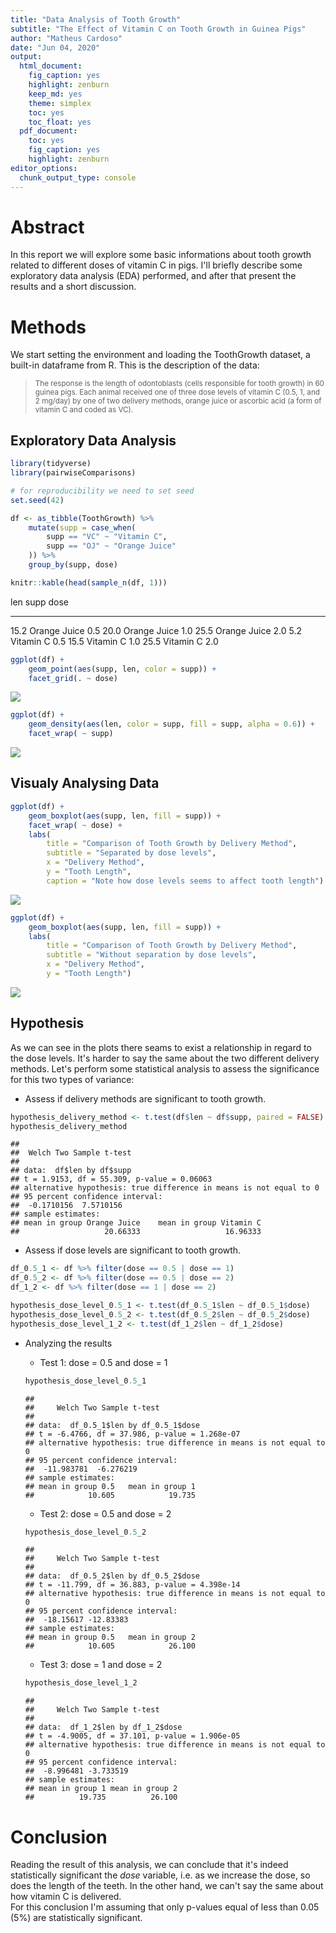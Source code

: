 ```yaml
---
title: "Data Analysis of Tooth Growth"
subtitle: "The Effect of Vitamin C on Tooth Growth in Guinea Pigs"
author: "Matheus Cardoso"
date: "Jun 04, 2020"
output: 
  html_document: 
    fig_caption: yes
    highlight: zenburn
    keep_md: yes
    theme: simplex
    toc: yes
    toc_float: yes
  pdf_document: 
    toc: yes
    fig_caption: yes
    highlight: zenburn
editor_options: 
  chunk_output_type: console
---
```




# Abstract

In this report we will explore some basic informations about tooth growth related to different doses of vitamin C in pigs.
I'll briefly describe some exploratory data analysis (EDA) performed, and after that present the results and a short discussion.

# Methods

We start setting the environment and loading the ToothGrowth dataset, a built-in dataframe from R.
This is the description of the data:

> <sub>The response is the length of odontoblasts (cells responsible for tooth growth) in 60 guinea pigs. Each animal received one of three dose levels of vitamin C (0.5, 1, and 2 mg/day) by one of two delivery methods, orange juice or ascorbic acid (a form of vitamin C and coded as VC).</sub>


## Exploratory Data Analysis


```r
library(tidyverse)
library(pairwiseComparisons)

# for reproducibility we need to set seed
set.seed(42)
```


```r
df <- as_tibble(ToothGrowth) %>%
    mutate(supp = case_when(
        supp == "VC" ~ "Vitamin C",
        supp == "OJ" ~ "Orange Juice"
    )) %>% 
    group_by(supp, dose)

knitr::kable(head(sample_n(df, 1)))
```



  len  supp            dose
-----  -------------  -----
 15.2  Orange Juice     0.5
 20.0  Orange Juice     1.0
 25.5  Orange Juice     2.0
  5.2  Vitamin C        0.5
 15.5  Vitamin C        1.0
 25.5  Vitamin C        2.0


```r
ggplot(df) +
    geom_point(aes(supp, len, color = supp)) +
    facet_grid(. ~ dose)
```

![](project_part_2_files/figure-html/eda-1.png)<!-- -->

```r
ggplot(df) +
    geom_density(aes(len, color = supp, fill = supp, alpha = 0.6)) +
    facet_wrap( ~ supp)
```

![](project_part_2_files/figure-html/eda-2.png)<!-- -->


## Visualy Analysing Data


```r
ggplot(df) +
    geom_boxplot(aes(supp, len, fill = supp)) +
    facet_wrap( ~ dose) +
    labs(
        title = "Comparison of Tooth Growth by Delivery Method",
        subtitle = "Separated by dose levels",
        x = "Delivery Method",
        y = "Tooth Length",
        caption = "Note how dose levels seems to affect tooth length")
```

![](project_part_2_files/figure-html/data_plot1-1.png)<!-- -->


```r
ggplot(df) +
    geom_boxplot(aes(supp, len, fill = supp)) +
    labs(
        title = "Comparison of Tooth Growth by Delivery Method",
        subtitle = "Without separation by dose levels",
        x = "Delivery Method",
        y = "Tooth Length")
```

![](project_part_2_files/figure-html/data_plot2-1.png)<!-- -->


## Hypothesis

As we can see in the plots there seams to exist a relationship in regard to the dose levels.
It's harder to say the same about the two different delivery methods.
Let's perform some statistical analysis to assess the significance for this two types of variance:

 - Assess if delivery methods are significant to tooth growth.


```r
hypothesis_delivery_method <- t.test(df$len ~ df$supp, paired = FALSE)
hypothesis_delivery_method
```

```
## 
## 	Welch Two Sample t-test
## 
## data:  df$len by df$supp
## t = 1.9153, df = 55.309, p-value = 0.06063
## alternative hypothesis: true difference in means is not equal to 0
## 95 percent confidence interval:
##  -0.1710156  7.5710156
## sample estimates:
## mean in group Orange Juice    mean in group Vitamin C 
##                   20.66333                   16.96333
```


 - Assess if dose levels are significant to tooth growth.
 
 

```r
df_0.5_1 <- df %>% filter(dose == 0.5 | dose == 1)
df_0.5_2 <- df %>% filter(dose == 0.5 | dose == 2)
df_1_2 <- df %>% filter(dose == 1 | dose == 2)

hypothesis_dose_level_0.5_1 <- t.test(df_0.5_1$len ~ df_0.5_1$dose)
hypothesis_dose_level_0.5_2 <- t.test(df_0.5_2$len ~ df_0.5_2$dose)
hypothesis_dose_level_1_2 <- t.test(df_1_2$len ~ df_1_2$dose)
```
 
   - Analyzing the results
     - Test 1: dose = 0.5 and dose = 1
     
     ```r
     hypothesis_dose_level_0.5_1
     ```
     
     ```
     ## 
     ## 	Welch Two Sample t-test
     ## 
     ## data:  df_0.5_1$len by df_0.5_1$dose
     ## t = -6.4766, df = 37.986, p-value = 1.268e-07
     ## alternative hypothesis: true difference in means is not equal to 0
     ## 95 percent confidence interval:
     ##  -11.983781  -6.276219
     ## sample estimates:
     ## mean in group 0.5   mean in group 1 
     ##            10.605            19.735
     ```
     - Test 2: dose = 0.5 and dose = 2 
     
     ```r
     hypothesis_dose_level_0.5_2
     ```
     
     ```
     ## 
     ## 	Welch Two Sample t-test
     ## 
     ## data:  df_0.5_2$len by df_0.5_2$dose
     ## t = -11.799, df = 36.883, p-value = 4.398e-14
     ## alternative hypothesis: true difference in means is not equal to 0
     ## 95 percent confidence interval:
     ##  -18.15617 -12.83383
     ## sample estimates:
     ## mean in group 0.5   mean in group 2 
     ##            10.605            26.100
     ```
     - Test 3: dose = 1 and dose = 2 
     
     ```r
     hypothesis_dose_level_1_2
     ```
     
     ```
     ## 
     ## 	Welch Two Sample t-test
     ## 
     ## data:  df_1_2$len by df_1_2$dose
     ## t = -4.9005, df = 37.101, p-value = 1.906e-05
     ## alternative hypothesis: true difference in means is not equal to 0
     ## 95 percent confidence interval:
     ##  -8.996481 -3.733519
     ## sample estimates:
     ## mean in group 1 mean in group 2 
     ##          19.735          26.100
     ```
     
 
# Conclusion

Reading the result of this analysis, we can conclude that it's indeed statistically significant the _dose_ variable,
i.e. as we increase the dose, so does the length of the teeth. 
In the other hand, we can't say the same about how vitamin C is delivered.  
For this conclusion I'm assuming that only p-values equal of less than 0.05 (5%) are statistically significant.
